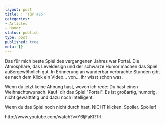 ```yaml
---
layout: post
title: ! 'Tür #15'
categories:
- Articles
- Humor
status: publish
type: post
published: true
meta: {}
---
```

Das für mich beste Spiel des vergangenen Jahres war Portal. Die Atmosphäre, das Leveldesign und der schwarze Humor machen das Spiel außergewöhnlich gut. In Erinnerung an wunderbar verbrachte Stunden gibt es nach dem Klick ein Video... von... ihr wisst schon was.

Wenn du jetzt keine Ahnung hast, wovon ich rede: Du hast einen Weihnachtswunsch. Kauf' dir das Spiel "Portal". Es ist großartig, humorig, nicht gewalttätig und dazu noch intelligent. 

Wenn du das Spiel noch nicht durch hast, NICHT klicken. Spoiler. Spoiler!

<!--more-->http://www.youtube.com/watch?v=Y6ljFaKRTrI
